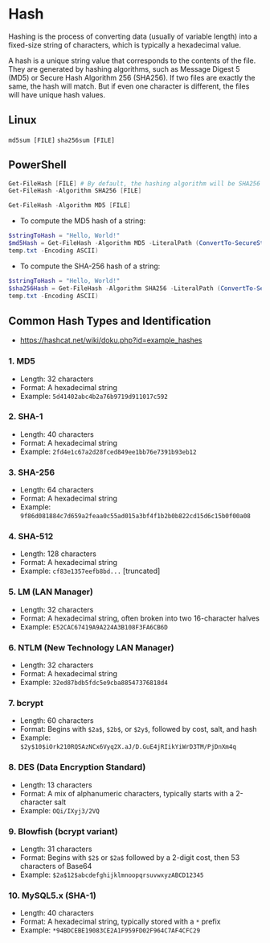 # Hash

Hashing is the process of converting data (usually of variable length) into a fixed-size string of characters, which is typically a hexadecimal value.

A hash is a unique string value that corresponds to the contents of the file. They are generated by hashing algorithms, such as Message Digest 5 (MD5) or Secure Hash Algorithm 256 (SHA256). If two files are exactly the same, the hash will match. But if even one character is different, the files will have unique hash values.





## Linux
`md5sum [FILE]`
`sha256sum [FILE]`



## PowerShell

```powershell
Get-FileHash [FILE] # By default, the hashing algorithm will be SHA256
Get-FileHash -Algorithm SHA256 [FILE]

Get-FileHash -Algorithm MD5 [FILE]
```

- To compute the MD5 hash of a string:
 ```powershell
 $stringToHash = "Hello, World!"
 $md5Hash = Get-FileHash -Algorithm MD5 -LiteralPath (ConvertTo-SecureString -AsPlainText $stringToHash -Force | Out-File 
temp.txt -Encoding ASCII)
 ```

- To compute the SHA-256 hash of a string:
 ```powershell
 $stringToHash = "Hello, World!"
 $sha256Hash = Get-FileHash -Algorithm SHA256 -LiteralPath (ConvertTo-SecureString -AsPlainText $stringToHash -Force | Out-File 
temp.txt -Encoding ASCII)
 ```
 
 
 
 
 









## Common Hash Types and Identification

- <https://hashcat.net/wiki/doku.php?id=example_hashes>



### 1. MD5
- Length: 32 characters
- Format: A hexadecimal string
- Example: `5d41402abc4b2a76b9719d911017c592`

### 2. SHA-1
- Length: 40 characters
- Format: A hexadecimal string
- Example: `2fd4e1c67a2d28fced849ee1bb76e7391b93eb12`

### 3. SHA-256
- Length: 64 characters
- Format: A hexadecimal string
- Example: `9f86d081884c7d659a2feaa0c55ad015a3bf4f1b2b0b822cd15d6c15b0f00a08`

### 4. SHA-512
- Length: 128 characters
- Format: A hexadecimal string
- Example: `cf83e1357eefb8bd...` [truncated]

### 5. LM (LAN Manager)
- Length: 32 characters
- Format: A hexadecimal string, often broken into two 16-character halves
- Example: `E52CAC67419A9A224A3B108F3FA6CB6D`

### 6. NTLM (New Technology LAN Manager)
- Length: 32 characters
- Format: A hexadecimal string
- Example: `32ed87bdb5fdc5e9cba88547376818d4`

### 7. bcrypt
- Length: 60 characters
- Format: Begins with `$2a$`, `$2b$`, or `$2y$`, followed by cost, salt, and hash
- Example: `$2y$10$iOrk210RQSAzNCx6Vyq2X.aJ/D.GuE4jRIikYiWrD3TM/PjDnXm4q`

### 8. DES (Data Encryption Standard)
- Length: 13 characters
- Format: A mix of alphanumeric characters, typically starts with a 2-character salt
- Example: `OQi/IXyj3/2VQ`

### 9. Blowfish (bcrypt variant)
- Length: 31 characters
- Format: Begins with `$2$` or `$2a$` followed by a 2-digit cost, then 53 characters of Base64
- Example: `$2a$12$abcdefghijklmnoopqrsuvwxyzABCD12345`

### 10. MySQL5.x (SHA-1)
- Length: 40 characters
- Format: A hexadecimal string, typically stored with a `*` prefix
- Example: `*94BDCEBE19083CE2A1F959FD02F964C7AF4CFC29`
